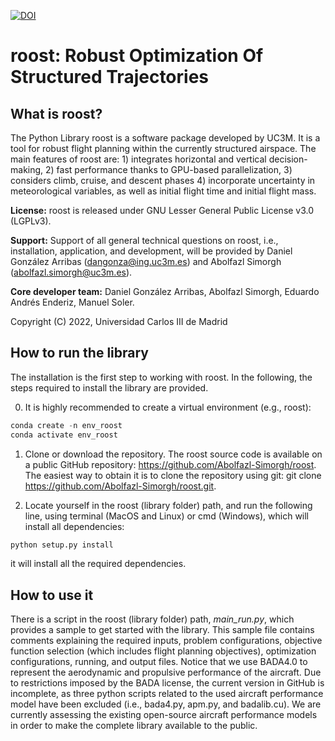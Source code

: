 [![DOI](https://zenodo.org/badge/542879252.svg)](https://zenodo.org/badge/latestdoi/542879252)

# roost: Robust Optimization Of Structured Trajectories

      
## What is roost?

The Python Library roost is a software package developed by UC3M. It is a tool for robust flight planning within the currently structured airspace. The main features of roost are: 1) integrates horizontal and vertical decision-making, 2) fast performance thanks to GPU-based parallelization, 3) considers climb, cruise, and descent phases
4) incorporate uncertainty in meteorological variables, as well as initial flight time and initial flight mass. 

**License:** roost is released under GNU Lesser General Public License v3.0 (LGPLv3). 

**Support:** Support of all general technical questions on roost, i.e., installation, application, and development, will be provided by Daniel González Arribas (dangonza@ing.uc3m.es) and Abolfazl Simorgh (abolfazl.simorgh@uc3m.es). 

**Core developer team:** Daniel González Arribas, Abolfazl Simorgh, Eduardo Andrés Enderiz, Manuel Soler. 

Copyright (C) 2022, Universidad Carlos III de Madrid

## How to run the library
The installation is the first step to working with roost. In the following, the steps required to install the library are provided.

0. It is highly recommended to create a virtual environment (e.g., roost):
```python
conda create -n env_roost
conda activate env_roost
```
1. Clone or download the repository. The roost source code is available on a public GitHub repository: https://github.com/Abolfazl-Simorgh/roost. The easiest way to obtain it is to clone the repository using git: git clone https://github.com/Abolfazl-Simorgh/roost.git.

2. Locate yourself in the roost (library folder) path, and run the following line, using terminal (MacOS and Linux) or cmd (Windows), which will install all dependencies:
```python
python setup.py install
```
it will install all the required dependencies.

## How to use it
There is a script in the roost (library folder) path, *main_run.py*, which provides a sample to get started with the library. This sample file contains comments explaining the required inputs, problem configurations, objective function selection (which includes flight planning objectives), optimization configurations, running, and output files. Notice that we use BADA4.0 to represent the aerodynamic and propulsive performance of the aircraft. Due to restrictions imposed by the BADA license, the current version in GitHub is incomplete, as three python scripts related to the used aircraft performance model have been excluded (i.e., bada4.py, apm.py, and badalib.cu). We are currently assessing the existing open-source aircraft performance models in order to make the complete library available to the public. 
